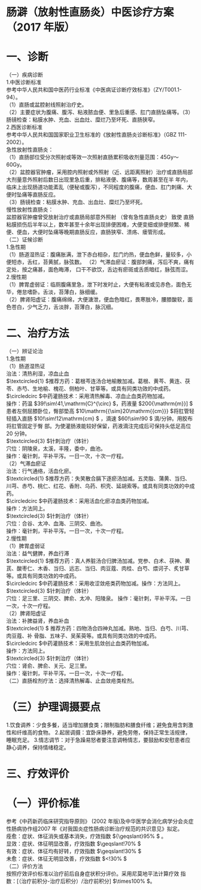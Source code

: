 # 肠澼（放射性直肠炎）中医诊疗方案 （2017 年版）  
# 一、诊断  
（一）疾病诊断  
1.中医诊断标准  
参考中华人民共和国中医药行业标准《中医病证诊断疗效标准》（ZY/T001.1-94）。  
（1）直肠或盆腔射线照射治疗史。  
（2）主要症状为腹痛、腹泻、粘液脓血便、里急后重感、肛门直肠坠痛等。（3）肠镜检查：粘膜水肿、充血、出血灶、糜烂乃至坏死、直肠狭窄。  
2.西医诊断标准  
参考中华人民共和国国家职业卫生标准的《放射性直肠炎诊断标准》（GBZ 111-2002）。  
急性放射性直肠炎：  
（1）直肠部位受分次照射或等效一次照射直肠累积吸收剂量范围：45Gy～60Gy。  
（2）盆腔器官肿瘤，采用腔内照射或外照射（近、远距离照射）治疗或直肠局部大剂量意外照射后数日出现里急后重，排粘液便、腹痛等，数周甚至在半 年内，临床上出现肠道功能紊乱（便秘或腹泻），不同程度的腹痛，便血、肛门刺痛、大便时坠痛等直肠反应。  
（3）肠镜检查：粘膜水肿、充血、出血灶、糜烂乃至坏死。  
慢性放射性直肠炎：  
盆腔器官肿瘤曾受放射治疗或直肠局部意外照射 （曾有急性直肠炎史） 致使 直肠粘膜损伤后半年以上，数年甚至十余年出现排便困难，大便变细或排便频繁、稀便、便血，大便时坠痛等晚期直肠反应，直肠狭窄、溃疡、瘘管形成。  
（二）证候诊断  
1.急性期  
（1）肠道湿热证：腹痛胀满，泄下赤白相杂，肛门灼热，便血色鲜，量较多，小便短赤，舌红，苔黄腻，脉弦数。 （2）气滞血瘀证：腹部刺痛，泻后不爽，痛有定处，按之痛甚，面色晦滞， 口干不欲饮，舌边有瘀斑或舌质暗红，脉弦而涩。  
2.慢性期  
（1）脾胃虚弱证：临厕腹痛里急，泄下时发时止，大便有粘液或见赤色，面色无华，倦怠嗜卧。舌淡，苔薄白，脉细缓。  
（2）脾肾阳虚证：腹痛绵绵，大便溏泄，便血色暗红，畏寒肢冷，腰膝酸软，面色苍白，少气乏力，舌淡胖，苔薄白，脉沉细。  
# 二、治疗方法  
（一）辨证论治  
1.急性期  
（1）肠道湿热证  
治法：清热利湿，凉血止血  
$\textcircled{1} $推荐方药：葛根芩连汤合地榆散加减。葛根、黄芩、黄连、茯苓、赤芍、生地榆、槐花、侧柏叶、甘草等。或具有同类功效的中成药。  
$\circledcirc $中药灌肠技术：采用清热解毒、凉血止血类药物加减。  
操作：药温 $39\!\sim\!41\,\mathrm{C}^{\circ} $，药液量 $200{\mathrm{m}}] $ 患者左侧屈膝卧位，臀部垫高 $10\mathrm{{\sim}20\mathrm{{cm}}} $将肛管轻轻插入直肠 $10\!\sim\!12\mathrm{cm} $ ，滴速 $60\!\sim\!90 $  滴/分钟。用胶布将肛管固定于臀 部。为使灌肠液能较好保留，药液滴注完成后可保持头低足高位20 分钟。  
$\textcircled{3} $针刺治疗（体针）  
穴位：阴陵泉，太溪，丰隆，委中，曲池。  
操作：毫针刺，平补平泻。一日一次，十次一疗程。  
（2）气滞血瘀证  
治法：行气通络，活血化瘀。  
$\textcircled{1} $推荐方药：失笑散合膈下逐瘀汤加减。五灵脂、蒲黄、当归、川芎、赤芍、桃仁、红花、香附、乌药、枳壳、延胡索等。或具有同类功效的中成药。  
$\circledcirc $中药灌肠技术：采用活血化瘀凉血类药物加减。  
操作：方法同上。  
$\textcircled{3} $针刺治疗（体针）  
穴位：合谷、太冲、血海、三阴交、曲池。  
操作：毫针刺，平补平泻。一日一次，十次一疗程。  
2.慢性期  
（1）脾胃虚弱证  
治法：益气健脾，养血行滞  
$\textcircled{1} $推荐方药：真人养脏汤合归脾汤加减。党参、白术、茯神、黄芪、酸枣仁、木香、当归、远志、当归、肉豆蔻、肉桂、白芍、煨诃子、炙甘草等。或具有同类功效的中成药。  
$\circledcirc $中药灌肠技术：采用收涩敛疮类药物加减。操作：方法同上。  
$\textcircled{3} $针刺治疗（体针）  
穴位：足三里、三阴交、脾俞、太冲、阳陵泉。 操作：毫针刺，平补平泻。一日一次，十次一疗程。  
（2）脾肾阳虚证  
治法：补脾益肾，养血补血  
$\textcircled{1} $ 推荐方药：四物汤合四神丸加减。熟地、当归、白芍、川芎、肉豆蔻、补 骨脂、五味子、吴茱萸等。或具有同类功效的中成药。  
$\circledcirc $中药灌肠技术：采用生肌敛创止血类药物加减。  
操作：方法同上。  
$\textcircled{3} $针刺治疗（体针）  
穴位：肾俞、脾俞、关元、足三里。  
操作：毫针刺，平补平泻。一日一次，十次一疗程。  
（二）直肠栓剂疗法：选择清热解毒、止血敛疮类栓剂。  
# （三）护理调摄要点  
1.饮食调养：少食多餐，适当增加膳食类；限制脂肪和膳食纤维；避免食用含刺激性和纤维高的食物。  2.起居调摄：宜卧床静养，避免劳倦，保持正常生活规律，睡眠充足。 3.情志调节：对于急躁易怒者要注意调畅情志，要鼓励和安慰患者应静心调养，保持情绪稳定。  
# 三、疗效评价  
# （一）评价标准  
参考《中药新药临床研究指导原则》 (2002 年版)及中华医学会消化病学分会炎症性肠病协作组2007 年《对我国炎症性肠病诊断治疗规范的共识意见》拟定。  
痊愈：症状、体征消失或基本消失，疗效指数 ${\geqslant}95\% $ 。  
显效：症状、体征明显改善，疗效指数 $\geqslant\!70\% $  
有效：症状、体征均有好转，疗效指数 $\geqslant\!30\% $  
未愈：症状、体征无明显改善，疗效指数 $<\!30\% $  
（二）评价方法  
按照疗效评价标准以治疗前后自身症状积分评价。采用尼莫地平法计算疗效 指数：[（治疗前积分-治疗后积分）/治疗前积分] $\times100\% $。  